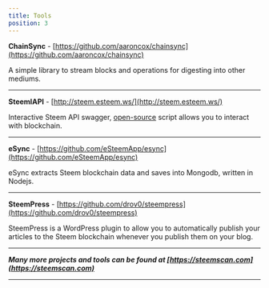 ```yaml
---
title: Tools
position: 3
---
```


**ChainSync** - [https://github.com/aaroncox/chainsync](https://github.com/aaroncox/chainsync)

A simple library to stream blocks and operations for digesting into other mediums.

---

**SteemIAPI** - [http://steem.esteem.ws/](http://steem.esteem.ws/)

Interactive Steem API swagger, [open-source](https://github.com/eSteemApp/steemapi) script allows you to interact with blockchain.

---

**eSync** - [https://github.com/eSteemApp/esync](https://github.com/eSteemApp/esync)

eSync extracts Steem blockchain data and saves into Mongodb, written in Nodejs.

---

**SteemPress** - [https://github.com/drov0/steempress](https://github.com/drov0/steempress)

SteemPress is a WordPress plugin to allow you to automatically publish your articles to the Steem blockchain whenever you publish them on your blog.

---

_**Many more projects and tools can be found at [https://steemscan.com](https://steemscan.com)**_

---
